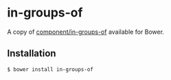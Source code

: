 in-groups-of
============

A copy of
[component/in-groups-of](https://github.com/component/in-groups-of)
available for Bower.

## Installation

```sh
$ bower install in-groups-of
```
